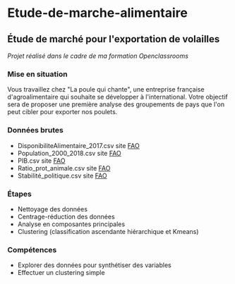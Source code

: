 # Etude-de-marche-alimentaire
## Étude de marché pour l'exportation de volailles

*Projet réalisé dans le cadre de ma formation Openclassrooms*  
### Mise en situation
Vous travaillez chez "La poule qui chante", une entreprise française d'agroalimentaire qui souhaite se développer à l'international. Votre objectif sera de proposer une première analyse des groupements de pays que l'on peut cibler pour exporter nos poulets.

### Données brutes
* DisponibiliteAlimentaire_2017.csv site [FAO](https://www.fao.org/faostat/fr/#data/FBS)
* Population_2000_2018.csv site [FAO]( https://www.fao.org/faostat/fr/#data/OA)
* PIB.csv site [FAO](https://www.fao.org/faostat/fr/#data/MK)
* Ratio_prot_animale.csv site [FAO](https://www.fao.org/faostat/fr/#data/FBS)
* Stabilité_politique.csv site [FAO](https://www.fao.org/faostat/fr/#data/FS)

### Étapes
* Nettoyage des données
* Centrage-réduction des données
* Analyse en composantes principales
* Clustering (classification ascendante hiérarchique et Kmeans)

### Compétences
* Explorer des données pour synthétiser des variables
* Effectuer un clustering simple
